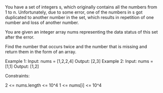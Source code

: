 You have a set of integers s, which originally contains all the numbers from
1 to n. Unfortunately, due to some error, one of the numbers in s got
duplicated to another number in the set, which results in repetition of one
number and loss of another number.

You are given an integer array nums representing the data status of this set
after the error.

Find the number that occurs twice and the number that is missing and return
them in the form of an array.


Example 1:
Input: nums = [1,2,2,4]
Output: [2,3]
Example 2:
Input: nums = [1,1]
Output: [1,2]


Constraints:


2 <= nums.length <= 10^4
1 <= nums[i] <= 10^4




